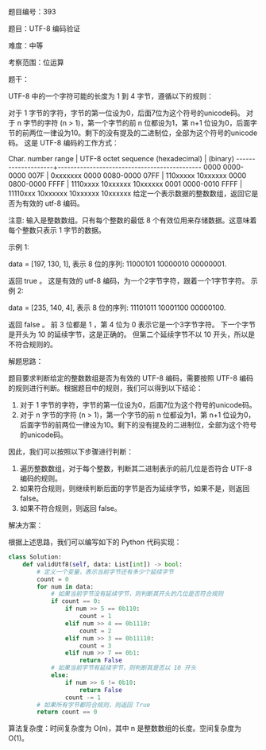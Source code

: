 题目编号：393

题目：UTF-8 编码验证

难度：中等

考察范围：位运算

题干：

UTF-8 中的一个字符可能的长度为 1 到 4 字节，遵循以下的规则：

对于 1 字节的字符，字节的第一位设为0，后面7位为这个符号的unicode码。
对于 n 字节的字符 (n > 1)，第一个字节的前 n 位都设为1，第 n+1 位设为0，后面字节的前两位一律设为10。剩下的没有提及的二进制位，全部为这个符号的unicode码。
这是 UTF-8 编码的工作方式：

   Char. number range  |        UTF-8 octet sequence
      (hexadecimal)    |              (binary)
   --------------------+---------------------------------------------
   0000 0000-0000 007F | 0xxxxxxx
   0000 0080-0000 07FF | 110xxxxx 10xxxxxx
   0000 0800-0000 FFFF | 1110xxxx 10xxxxxx 10xxxxxx
   0001 0000-0010 FFFF | 11110xxx 10xxxxxx 10xxxxxx 10xxxxxx
给定一个表示数据的整数数组，返回它是否为有效的 utf-8 编码。

注意:
输入是整数数组。只有每个整数的最低 8 个有效位用来存储数据。这意味着每个整数只表示 1 字节的数据。

示例 1:

data = [197, 130, 1], 表示 8 位的序列: 11000101 10000010 00000001.

返回 true 。
这是有效的 utf-8 编码，为一个2字节字符，跟着一个1字节字符。
示例 2:

data = [235, 140, 4], 表示 8 位的序列: 11101011 10001100 00000100.

返回 false 。
前 3 位都是 1 ，第 4 位为 0 表示它是一个3字节字符。
下一个字节是开头为 10 的延续字节，这是正确的。
但第二个延续字节不以 10 开头，所以是不符合规则的。

解题思路：

题目要求判断给定的整数数组是否为有效的 UTF-8 编码，需要按照 UTF-8 编码的规则进行判断。根据题目中的规则，我们可以得到以下结论：

1. 对于 1 字节的字符，字节的第一位设为0，后面7位为这个符号的unicode码。
2. 对于 n 字节的字符 (n > 1)，第一个字节的前 n 位都设为1，第 n+1 位设为0，后面字节的前两位一律设为10。剩下的没有提及的二进制位，全部为这个符号的unicode码。

因此，我们可以按照以下步骤进行判断：

1. 遍历整数数组，对于每个整数，判断其二进制表示的前几位是否符合 UTF-8 编码的规则。
2. 如果符合规则，则继续判断后面的字节是否为延续字节，如果不是，则返回 false。
3. 如果不符合规则，则返回 false。

解决方案：

根据上述思路，我们可以编写如下的 Python 代码实现：

```python
class Solution:
    def validUtf8(self, data: List[int]) -> bool:
        # 定义一个变量，表示当前字节还有多少个延续字节
        count = 0
        for num in data:
            # 如果当前字节没有延续字节，则判断其开头的几位是否符合规则
            if count == 0:
                if num >> 5 == 0b110:
                    count = 1
                elif num >> 4 == 0b1110:
                    count = 2
                elif num >> 3 == 0b11110:
                    count = 3
                elif num >> 7 == 0b1:
                    return False
            # 如果当前字节有延续字节，则判断其是否以 10 开头
            else:
                if num >> 6 != 0b10:
                    return False
                count -= 1
        # 如果所有字节都符合规则，则返回 True
        return count == 0
```

算法复杂度：时间复杂度为 O(n)，其中 n 是整数数组的长度。空间复杂度为 O(1)。